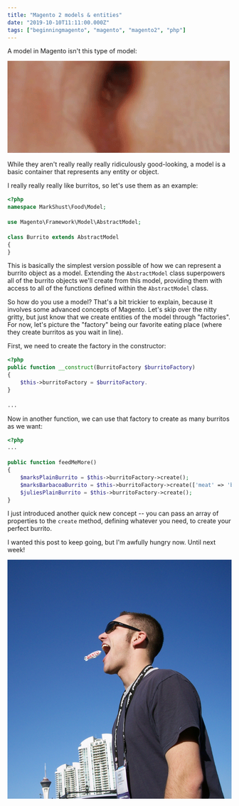 ```yaml
---
title: "Magento 2 models & entities"
date: "2019-10-10T11:11:00.000Z"
tags: ["beginningmagento", "magento", "magento2", "php"]
---
```


A model in Magento isn't this type of model:

![Ben Stiller really really really ridiculously good-looking](goodlooking.gif)

While they aren't really really really ridiculously good-looking, a model is a basic container that represents any entity or object.

I really really really like burritos, so let's use them as an example:

```php
<?php
namespace MarkShust\Food\Model;

use Magento\Framework\Model\AbstractModel;

class Burrito extends AbstractModel
{
}
```

This is basically the simplest version possible of how we can represent a burrito object as a model. Extending the `AbstractModel` class superpowers all of the burrito objects we'll create from this model, providing them with access to all of the functions defined within the `AbstractModel` class.

So how do you use a model? That's a bit trickier to explain, because it involves some advanced concepts of Magento. Let's skip over the nitty gritty, but just know that we create entities of the model through "factories". For now, let's picture the "factory" being our favorite eating place (where they create burritos as you wait in line).

First, we need to create the factory in the constructor:

```php
<?php
public function __construct(BurritoFactory $burritoFactory)
{
    $this->burritoFactory = $burritoFactory.
}

...
```

Now in another function, we can use that factory to create as many burritos as we want:

```php
<?php
...

public function feedMeMore()
{
    $marksPlainBurrito = $this->burritoFactory->create();
    $marksBarbacoaBurrito = $this->burritoFactory->create(['meat' => 'barbacoa', 'sauce' => 'spicy']);
    $juliesPlainBurrito = $this->burritoFactory->create();
}
```

I just introduced another quick new concept -- you can pass an array of properties to the `create` method, defining whatever you need, to create your perfect burrito.

I wanted this post to keep going, but I'm awfully hungry now. Until next week!

![Mark eating a blimp in Vegas](blimp.jpg)
